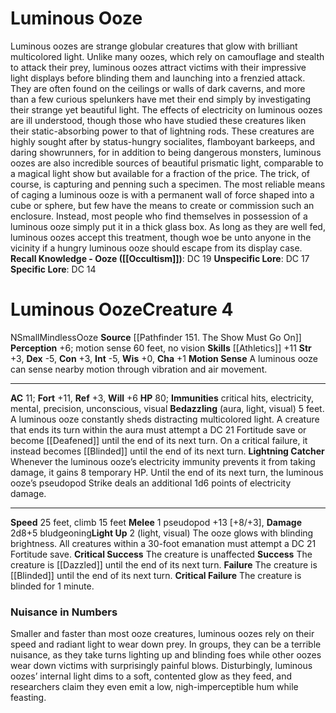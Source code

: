 ﻿---
ac: '11'
alignment: N
all_resistance: null
burrow_speed: null
charisma: '+1'
climb_speed: '15'
constitution: '+3'
creature_ability:
- Bedazzling
- Light Up
- Lightning Catcher
- Motion Sense
creature_family: null
description: 'Luminous oozes are strange globular creatures that glow with brilliant
  multicolored light. Unlike many oozes, which rely on camouflage and stealth to attack
  their prey, luminous oozes attract victims with their impressive light displays
  before blinding them and launching into a frenzied attack. They are often found
  on the ceilings or walls of dark caverns, and more than a few curious spelunkers
  have met their end simply by investigating their strange yet beautiful light. The
  effects of electricity on luminous oozes are ill understood, though those who have
  studied these creatures liken their static-absorbing power to that of lightning
  rods.<br/><br/> These creatures are highly sought after by status-hungry socialites,
  flamboyant barkeeps, and daring showrunners, for in addition to being dangerous
  monsters, luminous oozes are also incredible sources of beautiful prismatic light,
  comparable to a magical light show but available for a fraction of the price. The
  trick, of course, is capturing and penning such a specimen. The most reliable means
  of caging a luminous ooze is with a permanent wall of force shaped into a cube or
  sphere, but few have the means to create or commission such an enclosure. Instead,
  most people who find themselves in possession of a luminous ooze simply put it in
  a thick glass box. As long as they are well fed, luminous oozes accept this treatment,
  though woe be unto anyone in the vicinity if a hungry luminous ooze should escape
  from its display case.<br/><br/><b><u>Recall Knowledge - Ooze</u> ( [[DATABASE/skill/Occultism|Occultism]]
  )</b>: DC 19<br/><b><u>Unspecific Lore</u></b>: DC 17<br/><b><u>Specific Lore</u></b>:
  DC 14'
dexterity: '-5'
element: null
fly_speed: null
fortitude: '+11'
hardness: null
hp: '80'
id: '504'
immunity:
- critical hits
- electricity
- mental
- precision
- unconscious
- visual
intelligence: '-5'
land_speed: '25'
language: null
level: '4'
max_speed: '25'
name: Luminous Ooze
perception: '+6'
rarity: Common
reflex: '+3'
resistance: null
rus_type_level: null
school: null
sense:
- motion sense 60 feet
- no vision
size: Small
skill:
- '[[DATABASE/skill/Athletics|Athletics]] +11'
source: '[[DATABASE/source/Pathfinder 151. The Show Must Go On|Pathfinder #151: The
  Show Must Go On]]'
speed:
- 25 feet
- climb 15 feet
spell: null
strength: '+3'
strength_req: '3'
strongest_save:
- Fortitude
swim_speed: null
trait:
- '[[DATABASE/trait/Mindless|Mindless]]'
- '[[DATABASE/trait/Ooze|Ooze]]'
type: Creature
vision: null
weakest_save:
- Reflex
weakness: null
will: '+6'
wisdom: '+0'

---
# Luminous Ooze

Luminous oozes are strange globular creatures that glow with brilliant multicolored light. Unlike many oozes, which rely on camouflage and stealth to attack their prey, luminous oozes attract victims with their impressive light displays before blinding them and launching into a frenzied attack. They are often found on the ceilings or walls of dark caverns, and more than a few curious spelunkers have met their end simply by investigating their strange yet beautiful light. The effects of electricity on luminous oozes are ill understood, though those who have studied these creatures liken their static-absorbing power to that of lightning rods.
 These creatures are highly sought after by status-hungry socialites, flamboyant barkeeps, and daring showrunners, for in addition to being dangerous monsters, luminous oozes are also incredible sources of beautiful prismatic light, comparable to a magical light show but available for a fraction of the price. The trick, of course, is capturing and penning such a specimen. The most reliable means of caging a luminous ooze is with a permanent wall of force shaped into a cube or sphere, but few have the means to create or commission such an enclosure. Instead, most people who find themselves in possession of a luminous ooze simply put it in a thick glass box. As long as they are well fed, luminous oozes accept this treatment, though woe be unto anyone in the vicinity if a hungry luminous ooze should escape from its display case.
**Recall Knowledge - Ooze ([[Occultism]])**: DC 19
**Unspecific Lore**: DC 17
**Specific Lore**: DC 14

# Luminous Ooze<span class="item-type">Creature 4</span>

<span class="trait-alignment item-trait">N</span><span class="trait-size item-trait">Small</span><span class="item-trait">Mindless</span><span class="item-trait">Ooze</span>
**Source** [[Pathfinder 151. The Show Must Go On]]
**Perception** +6; motion sense 60 feet, no vision
**Skills** [[Athletics]] +11
**Str** +3, **Dex** -5, **Con** +3, **Int** -5, **Wis** +0, **Cha** +1
**Motion Sense** A luminous ooze can sense nearby motion through vibration and air movement.

---
**AC** 11; **Fort** +11, **Ref** +3, **Will** +6
**HP** 80; **Immunities** critical hits, electricity, mental, precision, unconscious, visual
<span class="in-box-ability">**Bedazzling** (aura, light, visual) 5 feet. A luminous ooze constantly sheds distracting multicolored light. A creature that ends its turn within the aura must attempt a DC 21 Fortitude save or become [[Deafened]] until the end of its next turn. On a critical failure, it instead becomes [[Blinded]] until the end of its next turn.</span><span class="in-box-ability"> **Lightning Catcher** Whenever the luminous ooze’s electricity immunity prevents it from taking damage, it gains 8 temporary HP. Until the end of its next turn, the luminous ooze’s pseudopod Strike deals an additional 1d6 points of electricity damage.</span>

---
**Speed** 25 feet, climb 15 feet
<span class="in-box-ability">**Melee** <span class="action-icon">1</span> pseudopod +13 [+8/+3], **Damage** 2d8+5 bludgeoning</span><span class="in-box-ability">**Light Up** <span class="action-icon">2</span> (light, visual) The ooze glows with blinding brightness. All creatures within a 30-foot emanation must attempt a DC 21 Fortitude save.
**Critical Success** The creature is unaffected
**Success** The creature is [[Dazzled]] until the end of its next turn.
**Failure** The creature is [[Blinded]] until the end of its next turn.
**Critical Failure** The creature is blinded for 1 minute.</span>

###  Nuisance in Numbers

Smaller and faster than most ooze creatures, luminous oozes rely on their speed and radiant light to wear down prey. In groups, they can be a terrible nuisance, as they take turns lighting up and blinding foes while other oozes wear down victims with surprisingly painful blows. Disturbingly, luminous oozes’ internal light dims to a soft, contented glow as they feed, and researchers claim they even emit a low, nigh-imperceptible hum while feasting.